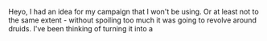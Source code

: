 Heyo, I had an idea for my campaign that I won't be using. Or at least not to the same extent - without spoiling too much it was going to revolve around druids. I've been thinking of turning it into a 